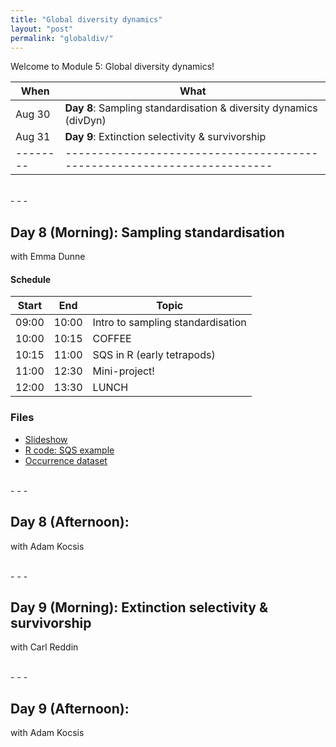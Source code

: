 ```yaml
---
title: "Global diversity dynamics"
layout: "post" 
permalink: "globaldiv/"
---
```


Welcome to Module 5: Global diversity dynamics! 

| When   | What                                                                  |
|--------|-----------------------------------------------------------------------|
| Aug 30 | **Day 8**: Sampling standardisation & diversity dynamics (divDyn)     |
| Aug 31 | **Day 9**: Extinction selectivity & survivorship                      |
|--------|-----------------------------------------------------------------------|

<br>
- - -
<br>

## Day 8 (Morning): Sampling standardisation 
with Emma Dunne

#### Schedule

| Start | End   | Topic                                  |
|-------|-------|----------------------------------------|
| 09:00 | 10:00 | Intro to sampling standardisation      |
| 10:00 | 10:15 | COFFEE                                 |
| 10:15 | 11:00 | SQS in R (early tetrapods)             |
| 11:00 | 12:30 | Mini-project!                          |
| 12:00 | 13:30 | LUNCH                                  |

### Files
- [Slideshow]({{site.baseurl}}/slides/5_global_div/Emma/Dunne_samp_standardisation.pdf)
- [R code: SQS example]({{site.baseurl}}/data/5_global_div/Emma/05_samp_stand.R)
- [Occurrence dataset]({{site.baseurl}}/data/5_global_div/Emma/ET_occurrences.csv)


<br>
- - -
<br>

## Day 8 (Afternoon): 
with Adam Kocsis



<br>
- - -
<br>

## Day 9 (Morning): Extinction selectivity & survivorship
with Carl Reddin



<br>
- - -
<br>

## Day 9 (Afternoon): 
with Adam Kocsis


